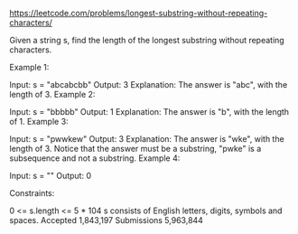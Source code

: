 https://leetcode.com/problems/longest-substring-without-repeating-characters/

Given a string s, find the length of the longest substring without repeating characters.

 

Example 1:

Input: s = "abcabcbb"
Output: 3
Explanation: The answer is "abc", with the length of 3.
Example 2:

Input: s = "bbbbb"
Output: 1
Explanation: The answer is "b", with the length of 1.
Example 3:

Input: s = "pwwkew"
Output: 3
Explanation: The answer is "wke", with the length of 3.
Notice that the answer must be a substring, "pwke" is a subsequence and not a substring.
Example 4:

Input: s = ""
Output: 0
 

Constraints:

0 <= s.length <= 5 * 104
s consists of English letters, digits, symbols and spaces.
Accepted
1,843,197
Submissions
5,963,844